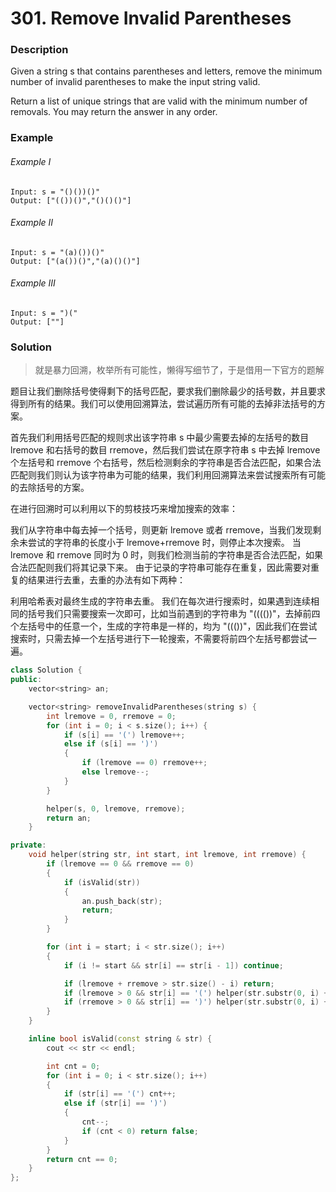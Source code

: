 # 301. Remove Invalid Parentheses

### Description

Given a string s that contains parentheses and letters, remove the minimum number of invalid parentheses to make the input string valid.

Return a list of unique strings that are valid with the minimum number of removals. You may return the answer in any order.

### Example 

###### Example I

```
Input: s = "()())()"
Output: ["(())()","()()()"]
```

###### Example II

```
Input: s = "(a)())()"
Output: ["(a())()","(a)()()"]
```

###### Example III

```
Input: s = ")("
Output: [""]
```

### Solution

> 就是暴力回溯，枚举所有可能性，懒得写细节了，于是借用一下官方的题解

题目让我们删除括号使得剩下的括号匹配，要求我们删除最少的括号数，并且要求得到所有的结果。我们可以使用回溯算法，尝试遍历所有可能的去掉非法括号的方案。

首先我们利用括号匹配的规则求出该字符串 s 中最少需要去掉的左括号的数目 lremove 和右括号的数目 rremove，然后我们尝试在原字符串 s 中去掉 lremove 个左括号和 rremove 个右括号，然后检测剩余的字符串是否合法匹配，如果合法匹配则我们则认为该字符串为可能的结果，我们利用回溯算法来尝试搜索所有可能的去除括号的方案。

在进行回溯时可以利用以下的剪枝技巧来增加搜索的效率：

我们从字符串中每去掉一个括号，则更新 lremove 或者 rremove，当我们发现剩余未尝试的字符串的长度小于 lremove+rremove 时，则停止本次搜索。
当 lremove 和 rremove 同时为 0 时，则我们检测当前的字符串是否合法匹配，如果合法匹配则我们将其记录下来。
由于记录的字符串可能存在重复，因此需要对重复的结果进行去重，去重的办法有如下两种：

利用哈希表对最终生成的字符串去重。
我们在每次进行搜索时，如果遇到连续相同的括号我们只需要搜索一次即可，比如当前遇到的字符串为 "(((())"，去掉前四个左括号中的任意一个，生成的字符串是一样的，均为 "((())"，因此我们在尝试搜索时，只需去掉一个左括号进行下一轮搜索，不需要将前四个左括号都尝试一遍。

```c++
class Solution {
public:
    vector<string> an;

    vector<string> removeInvalidParentheses(string s) {
        int lremove = 0, rremove = 0;
        for (int i = 0; i < s.size(); i++) {
            if (s[i] == '(') lremove++;
            else if (s[i] == ')')
            {
                if (lremove == 0) rremove++;
                else lremove--;
            }
        }

        helper(s, 0, lremove, rremove);
        return an;
    }

private:
    void helper(string str, int start, int lremove, int rremove) {
        if (lremove == 0 && rremove == 0) 
        {
            if (isValid(str))
            {
                an.push_back(str);
                return;
            }
        }

        for (int i = start; i < str.size(); i++) 
        {
            if (i != start && str[i] == str[i - 1]) continue;

            if (lremove + rremove > str.size() - i) return;
            if (lremove > 0 && str[i] == '(') helper(str.substr(0, i) + str.substr(i + 1), i, lremove - 1, rremove);
            if (rremove > 0 && str[i] == ')') helper(str.substr(0, i) + str.substr(i + 1), i, lremove, rremove - 1);
        }
    }

    inline bool isValid(const string & str) {
        cout << str << endl;

        int cnt = 0;
        for (int i = 0; i < str.size(); i++) 
        {
            if (str[i] == '(') cnt++;
            else if (str[i] == ')')
            {
                cnt--;
                if (cnt < 0) return false;
            }
        }
        return cnt == 0;
    }
};
```
